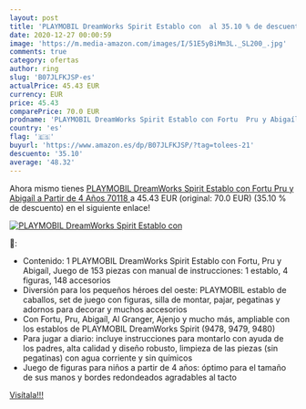 ```yaml
---
layout: post
title: 'PLAYMOBIL DreamWorks Spirit Establo con  al 35.10 % de descuento'
date: 2020-12-27 00:00:59
image: 'https://m.media-amazon.com/images/I/51E5yBiMm3L._SL200_.jpg'
comments: true
category: ofertas
author: ring
slug: 'B07JLFKJSP-es'
actualPrice: 45.43 EUR
currency: EUR
price: 45.43
comparePrice: 70.0 EUR
prodname: 'PLAYMOBIL DreamWorks Spirit Establo con Fortu  Pru y Abigaíl  a Partir de 4 Años  70118 '
country: 'es'
flag: '🇪🇸'
buyurl: 'https://www.amazon.es/dp/B07JLFKJSP/?tag=tolees-21'
descuento: '35.10'
average: '48.32'
---
```


Ahora mismo tienes [PLAYMOBIL DreamWorks Spirit Establo con Fortu  Pru y Abigaíl  a Partir de 4 Años  70118 ](https://www.amazon.es/dp/B07JLFKJSP/?tag=tolees-21) a 45.43 EUR (original: 70.0 EUR) (35.10 %  de descuento) en el siguiente enlace!

[![PLAYMOBIL DreamWorks Spirit Establo con ](https://m.media-amazon.com/images/I/51E5yBiMm3L._SL200_.jpg)](https://www.amazon.es/dp/B07JLFKJSP/?tag=tolees-21)

🔎:

- Contenido: 1 PLAYMOBIL DreamWorks Spirit Establo con Fortu, Pru y Abigaíl, Juego de 153 piezas con manual de instrucciones: 1 establo, 4 figuras, 148 accesorios
- Diversión para los pequeños héroes del oeste: PLAYMOBIL establo de caballos, set de juego con figuras, silla de montar, pajar, pegatinas y adornos para decorar y muchos accesorios
- Con Fortu, Pru, Abigaíl, Al Granger, Ajenjo y mucho más, ampliable con los establos de PLAYMOBIL DreamWorks Spirit (9478, 9479, 9480)
- Para jugar a diario: incluye instrucciones para montarlo con ayuda de los padres, alta calidad y diseño robusto, limpieza de las piezas (sin pegatinas) con agua corriente y sin químicos
- Juego de figuras para niños a partir de 4 años: óptimo para el tamaño de sus manos y bordes redondeados agradables al tacto

[Visítala!!!](https://www.amazon.es/dp/B07JLFKJSP/?tag=tolees-21)
